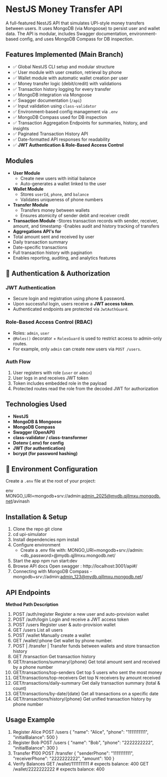 # NestJS Money Transfer API

A full-featured NestJS API that simulates UPI-style money transfers between users. It uses MongoDB (via Mongoose) to persist user and wallet data. The API is modular, includes Swagger documentation, environment-based config, and uses MongoDB Compass for DB inspection.

##  Features Implemented (Main Branch)

- ✅ Global NestJS CLI setup and modular structure
- ✅ User module with user creation, retrieval by phone
- ✅ Wallet module with automatic wallet creation per user
- ✅ Money transfer logic (debit/credit) with validations
- ✅ Transaction history logging for every transfer
- ✅ MongoDB integration via Mongoose
- ✅ Swagger documentation (`/api`)
- ✅ Input validation using `class-validator`
- ✅ Environment-based config management via `.env`
- ✅ MongoDB Compass used for DB inspection
- ✅ Transaction Aggregation Endpoints for summaries, history, and insights
- ✅ Paginated Transaction History API
- ✅ Date-formatted API responses for readability
- ✅ **JWT Authentication & Role-Based Access Control** 

##  Modules

- **User Module**
  - Create new users with initial balance
  - Auto-generates a wallet linked to the user
- **Wallet Module**
  - Stores `userId`, `phone`, and `balance`
  - Validates uniqueness of phone numbers
- **Transfer Module**
  - Transfers money between wallets
  - Ensures atomicity of sender debit and receiver credit
- **Transaction Module**
  -Stores transaction records with sender, receiver, amount, and timestamp
  -Enables audit and history tracking of transfers
- **Aggregations API's for**
 - Total amount sent and received by user
 - Daily transaction summary
 - Date-specific transactions
 - Full transaction history with pagination
 - Enables reporting, auditing, and analytics features


## 🔐 Authentication & Authorization

### JWT Authentication
- Secure login and registration using phone & password.
- Upon successful login, users receive a **JWT access token**.
- Authenticated endpoints are protected via `JwtAuthGuard`.

### Role-Based Access Control (RBAC)
- Roles: `admin`, `user`
- `@Roles()` decorator + `RolesGuard` is used to restrict access to admin-only routes.
- For example, only `admin` can create new users via `POST /users`.

### Auth Flow
1. User registers with role (`user` or `admin`)
2. User logs in and receives JWT token
3. Token includes embedded role in the payload
4. Protected routes read the role from the decoded JWT for authorization

##  Technologies Used

- **NestJS**
- **MongoDB & Mongoose**
- **MongoDB Compass**
- **Swagger (OpenAPI)**
- **class-validator / class-transformer**
- **Dotenv (.env) for config**
- **JWT (for authentication)**
- **bcrypt (for password hashing)**

## 🔐 Environment Configuration

Create a `.env` file at the root of your project:

env
MONGO_URI=mongodb+srv://admin:admin_2025@mydb.qjllmxu.mongodb.net/avinash



## Installation & Setup
1. Clone the repo git clone <repo-url>
2. cd upi-simulator
3. Install dependencies npm install
4. Configure environment
    * Create a .env file with: MONGO_URI=mongodb+srv://admin:<db_password>@mydb.qjllmxu.mongodb.net/
5. Start the app npm run start:dev
6. Browse API docs Open swagger : http://localhost:3001/api#/
7. Connecting with MongoDB Compass - mongodb+srv://admin:admin_123@mydb.qjllmxu.mongodb.net/
  

## API Endpoints
**Method	Path	Description**
1. POST	/auth/register	Register a new user and auto-provision wallet
2. POST	/auth/login	Login and receive a JWT access token
3. POST	/users	Register user & auto-provision wallet
4. GET	/users	List all users
5. POST	/wallet	Manually create a wallet
6. GET	/wallet/:phone	Get wallet by phone number.
7. POST | /transfer | Transfer funds between wallets and store transaction history
8. GET /transaction  Get transaction history
9. GET/transactions/summary/{phone} Get total amount sent and received by a phone number
10. GET/transactions/top-senders Get top 5 users who sent the most money
11. GET/transactions/top-receivers Get top N receivers by amount received
12. GET/transactions/daily-summary Get daily transaction summary (total & count)
13. GET/transactions/by-date/{date} Get all transactions on a specific date
14. GET/transactions/history/{phone} Get unified transaction history by phone number

## Usage Example
1. Register Alice POST /users
   { "name": "Alice", "phone": "1111111111", "initialBalance": 500 }
2. Register Bob POST /users
   { "name": "Bob", "phone": "2222222222", "initialBalance": 300 }
3. Transfer ₹100 POST /transfer
   { "senderPhone": "1111111111", "receiverPhone": "2222222222", "amount": 100 }
4. Verify Balances
   GET /wallet/1111111111  # expects balance: 400
   GET /wallet/2222222222  # expects balance: 400
